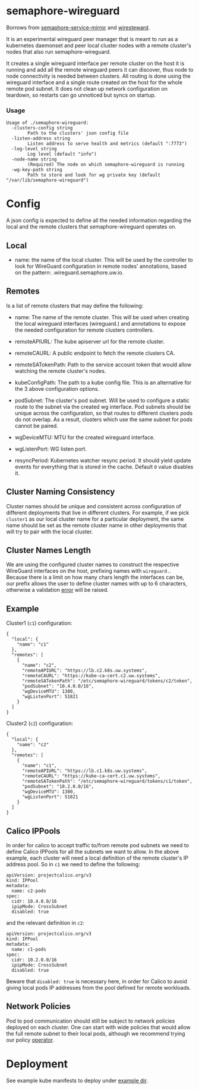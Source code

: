 # semaphore-wireguard

Borrows from [semaphore-service-mirror](https://github.com/utilitywarehouse/semaphore-service-mirror) and [wiresteward](https://github.com/utilitywarehouse/wiresteward).

It is an experimental wireguard peer manager that is meant to run as a
kubernetes daemonset and peer local cluster nodes with a remote cluster's nodes
that also run semaphore-wireguard.

It creates a single wireguard interface per remote cluster on the host it is
running and add all the remote wireguard peers it can discover, thus node to
node connectivity is needed between clusters. All routing is done using the
wireguard interface and a single route created on the host for the whole remote
pod subnet. It does not clean up network configuration on teardown, so restarts
can go unnoticed but syncs on startup.

### Usage

```
Usage of ./semaphore-wireguard:
  -clusters-config string
        Path to the clusters' json config file
  -listen-address string
        Listen address to serve health and metrics (default ":7773")
  -log-level string
        Log level (default "info")
  -node-name string
        (Required) The node on which semaphore-wireguard is running
  -wg-key-path string
        Path to store and look for wg private key (default "/var/lib/semaphore-wireguard")
```

# Config

A json config is expected to define all the needed information regarding the
local and the remote clusters that semaphore-wireguard operates on.

## Local
- name: the name of the local cluster. This will be used by the controller to
  look for WireGuard configuration in remote nodes' annotations, based on the
  pattern: <name>.wireguard.semaphore.uw.io.

## Remotes
Is a list of remote clusters that may define the following:
- name: The name of the remote cluster. This will be used when creating the
  local wireguard interfaces (wireguard.<name>) and annotations to expose the
  needed configuration for remote clusters controllers.

- remoteAPIURL: The kube apiserver url for the remote cluster.

- remoteCAURL: A public endpoint to fetch the remote clusters CA.

- remoteSATokenPath: Path to the service account token that would allow watching
  the remote cluster's nodes.

- kubeConfigPath: The path to a kube config file. This is an alternative for the
  3 above configuration options.

- podSubnet: The cluster's pod subnet. Will be used to configure a static route
  to the subnet via the created wg interface. Pod subnets should be unique
  across the configuration, so that routes to different clusters pods do not
  overlap. As a result, clusters which use the same subnet for pods cannot be
  paired.

- wgDeviceMTU: MTU for the created wireguard interface.

- wgListenPort: WG listen port.

- resyncPeriod: Kubernetes watcher resync period. It should yield update events
  for everything that is stored in the cache. Default `0` value disables it.

## Cluster Naming Consistency

Cluster names should be unique and consistent across configuration of different
deployments that live in different clusters. For example, if we pick `cluster1`
as our local cluster name for a particular deployment, the same name should be
set as the remote cluster name in other deployments that will try to pair with
the local cluster.

## Cluster Names Length

We are using the configured cluster names to construct the respective WireGuard
interfaces on the host, prefixing names with `wireguard.`. Because there is a
limit on how many chars length the interfaces can be, our prefix allows the
user to define cluster names with up to 6 characters, otherwise a validation
[error](/utils.go#L9-L11) will be raised.

## Example

Cluster1 (`c1`) configuration:

```
{
  "local": {
    "name": "c1"
  },
  "remotes": [
    {
      "name": "c2",
      "remoteAPIURL": "https://lb.c2.k8s.uw.systems",
      "remoteCAURL": "https://kube-ca-cert.c2.uw.systems",
      "remoteSATokenPath": "/etc/semaphore-wireguard/tokens/c2/token",
      "podSubnet": "10.4.0.0/16",
      "wgDeviceMTU": 1380,
      "wgListenPort": 51821
    }
  ]
}
```

Cluster2 (`c2`) configuration:

```
{
  "local": {
    "name": "c2"
  },
  "remotes": [
    {
      "name": "c1",
      "remoteAPIURL": "https://lb.c1.k8s.uw.systems",
      "remoteCAURL": "https://kube-ca-cert.c1.uw.systems",
      "remoteSATokenPath": "/etc/semaphore-wireguard/tokens/c1/token",
      "podSubnet": "10.2.0.0/16",
      "wgDeviceMTU": 1380,
      "wgListenPort": 51821
    }
  ]
}
```

## Calico IPPools

In order for calico to accept traffic to/from remote pod subnets we need to
define Calico IPPools for all the subnets we want to allow. In the above
example, each cluster will need a local definition of the remote cluster's
IP address pool. So in `c1` we need to define the following:
```
apiVersion: projectcalico.org/v3
kind: IPPool
metadata:
  name: c2-pods
spec:
  cidr: 10.4.0.0/16
  ipipMode: CrossSubnet
  disabled: true
```
and the relevant definition in `c2`:
```
apiVersion: projectcalico.org/v3
kind: IPPool
metadata:
  name: c1-pods
spec:
  cidr: 10.2.0.0/16
  ipipMode: CrossSubnet
  disabled: true
```

Beware that `disabled: true` is necessary here, in order for Calico to avoid
giving local pods IP addresses from the pool defined for remote workloads.

## Network Policies

Pod to pod communication should still be subject to network policies deployed on
each cluster. One can start with wide policies that would allow the full remote
subnet to their local pods, although we recommend trying our policy
[operator](https://github.com/utilitywarehouse/semaphore-policy).

# Deployment

See example kube manifests to deploy under [example dir](./deploy/exmple/).
